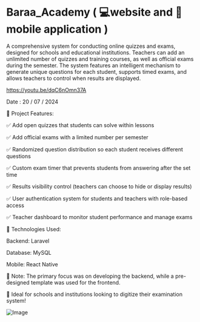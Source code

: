 # Baraa_Academy ( 💻website and 📱mobile application )

A comprehensive system for conducting online quizzes and exams, designed for schools and educational institutions. Teachers can add an unlimited number of quizzes and training courses, as well as official exams during the semester. The system features an intelligent mechanism to generate unique questions for each student, supports timed exams, and allows teachers to control when results are displayed.

https://youtu.be/dqC6nOmn37A

Date : 20 / 07 / 2024

🔹 Project Features:

✅ Add open quizzes that students can solve within lessons

✅ Add official exams with a limited number per semester

✅ Randomized question distribution so each student receives different questions

✅ Custom exam timer that prevents students from answering after the set time

✅ Results visibility control (teachers can choose to hide or display results)

✅ User authentication system for students and teachers with role-based access

✅ Teacher dashboard to monitor student performance and manage exams


🔧 Technologies Used:

Backend: Laravel

Database: MySQL

Mobile: React Native

📌 Note:
The primary focus was on developing the backend, while a pre-designed template was used for the frontend.

📢 Ideal for schools and institutions looking to digitize their examination system! 

![Image](https://github.com/user-attachments/assets/05f15633-bf28-46f6-a246-c9be50e71f54)

